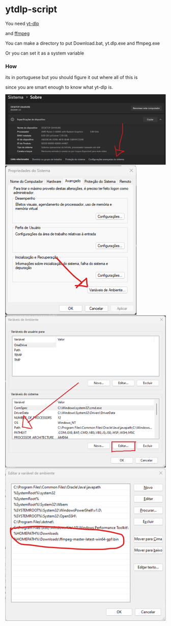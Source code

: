 # ytdlp-script

You need [yt-dlp](https://github.com/yt-dlp/yt-dlp)

and [ffmpeg](https://github.com/BtbN/FFmpeg-Builds/releases/tag/latest)

You can make a directory to put Download.bat, yt.dlp.exe and ffmpeg.exe

Or you can set it as a system variable

### How

its in portuguese but you should figure it out where all of this is

since you are smart enough to know what yt-dlp is.

<img src=tutorial\step1.png/>

<img src=tutorial\step2.png/>

<img src=tutorial\step3.png/>

<img src=tutorial\step4.png/>